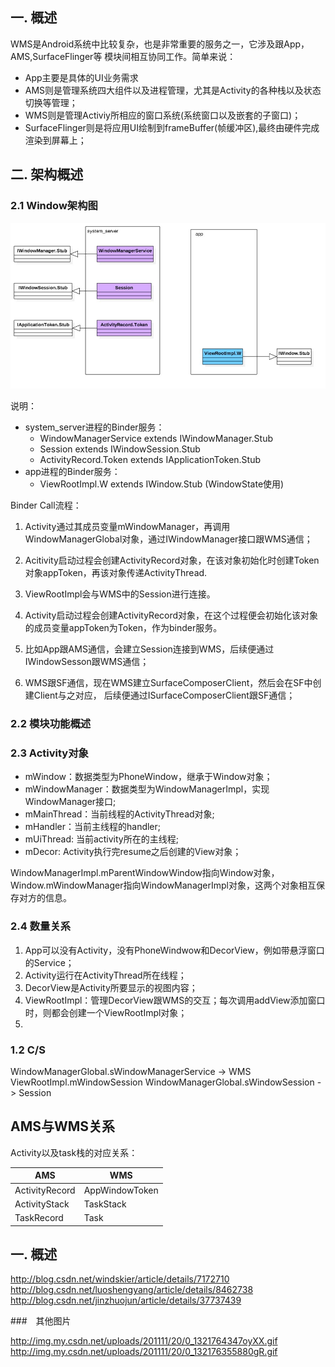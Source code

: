 
## 一. 概述

WMS是Android系统中比较复杂，也是非常重要的服务之一，它涉及跟App，AMS,SurfaceFlinger等
模块间相互协同工作。简单来说：

- App主要是具体的UI业务需求
- AMS则是管理系统四大组件以及进程管理，尤其是Activity的各种栈以及状态切换等管理；
- WMS则是管理Activiy所相应的窗口系统(系统窗口以及嵌套的子窗口)；
- SurfaceFlinger则是将应用UI绘制到frameBuffer(帧缓冲区),最终由硬件完成渲染到屏幕上；


## 二. 架构概述
 
### 2.1 Window架构图

![wms_binder](/images/wms/wms_binder.jpg)

说明：

- system_server进程的Binder服务：
  - WindowManagerService extends IWindowManager.Stub
  - Session extends IWindowSession.Stub
  - ActivityRecord.Token extends IApplicationToken.Stub
- app进程的Binder服务：
  - ViewRootImpl.W extends IWindow.Stub (WindowState使用)

Binder Call流程：

1. Activity通过其成员变量mWindowManager，再调用WindowManagerGlobal对象，通过IWindowManager接口跟WMS通信；
2. Acitivity启动过程会创建ActivityRecord对象，在该对象初始化时创建Token对象appToken，再该对象传递ActivityThread.

2. ViewRootImpl会与WMS中的Session进行连接。
3. Activity启动过程会创建ActivityRecord对象，在这个过程便会初始化该对象的成员变量appToken为Token，作为binder服务。


3. 比如App跟AMS通信，会建立Session连接到WMS，后续便通过IWindowSesson跟WMS通信；
4. WMS跟SF通信，现在WMS建立SurfaceComposerClient，然后会在SF中创建Client与之对应，
后续便通过ISurfaceComposerClient跟SF通信；
  
### 2.2 模块功能概述

### 2.3 Activity对象

- mWindow：数据类型为PhoneWindow，继承于Window对象；
- mWindowManager：数据类型为WindowManagerImpl，实现WindowManager接口;
- mMainThread：当前线程的ActivityThread对象;
- mHandler：当前主线程的handler;
- mUiThread: 当前activity所在的主线程;
- mDecor: Activity执行完resume之后创建的View对象；

WindowManagerImpl.mParentWindowWindow指向Window对象，
Window.mWindowManager指向WindowManagerImpl对象，这两个对象相互保存对方的信息。


### 2.4 数量关系

1. App可以没有Activity，没有PhoneWindwow和DecorView，例如带悬浮窗口的Service；
2. Activity运行在ActivityThread所在线程；
3. DecorView是Activity所要显示的视图内容；
4. ViewRootImpl：管理DecorView跟WMS的交互；每次调用addView添加窗口时，则都会创建一个ViewRootImpl对象；
5. 
### 1.2 C/S

WindowManagerGlobal.sWindowManagerService -> WMS
ViewRootImpl.mWindowSession
WindowManagerGlobal.sWindowSession -> Session


## AMS与WMS关系

Activity以及task栈的对应关系：

|AMS|WMS|
|---|---|
|ActivityRecord|AppWindowToken|
|ActivityStack|TaskStack|
|TaskRecord|Task|



## 一. 概述

http://blog.csdn.net/windskier/article/details/7172710
http://blog.csdn.net/luoshengyang/article/details/8462738
http://blog.csdn.net/jinzhuojun/article/details/37737439


###　其他图片

http://img.my.csdn.net/uploads/201111/20/0_1321764347oyXX.gif
http://img.my.csdn.net/uploads/201111/20/0_132176355880gR.gif
